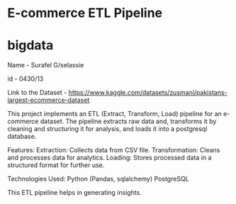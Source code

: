 # E-commerce ETL Pipeline
# bigdata

Name - Surafel G/selassie

id - 0430/13

Link to the Dataset - https://www.kaggle.com/datasets/zusmani/pakistans-largest-ecommerce-dataset

This project implements an ETL (Extract, Transform, Load) pipeline for an e-commerce dataset. The pipeline extracts raw data and, transforms it by cleaning and structuring it for analysis, and loads it into a postgresql database.

Features:
Extraction: Collects data from CSV file.
Transformation: Cleans and processes data for analytics.
Loading: Stores processed data in a structured format for further use.

Technologies Used:
Python (Pandas, sqlalchemy)
PostgreSQL

This ETL pipeline helps in generating insights.
